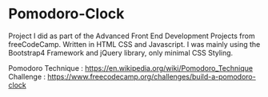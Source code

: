 # Pomodoro-Clock

Project I did as part of the Advanced Front End Development Projects from freeCodeCamp.
Written in HTML CSS and Javascript. I was mainly using the Bootstrap4 Framework and jQuery library, only minimal CSS Styling. 

Pomodoro Technique : https://en.wikipedia.org/wiki/Pomodoro_Technique
Challenge : https://www.freecodecamp.org/challenges/build-a-pomodoro-clock
